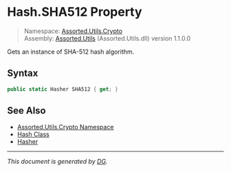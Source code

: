 ﻿# Hash.SHA512 Property

> Namespace: [Assorted.Utils.Crypto](index.md#assortedutilscrypto-namespace)\
> Assembly: [Assorted.Utils](index.md) (Assorted.Utils.dll) version 1.1.0.0

Gets an instance of SHA-512 hash algorithm.

## Syntax

```csharp
public static Hasher SHA512 { get; }
```

## See Also

- [Assorted.Utils.Crypto Namespace](index.md#assortedutilscrypto-namespace)
- [Hash Class](Assorted.Utils.Crypto.Hash.md)
- [Hasher](Assorted.Utils.Crypto.Hasher.md)

---

_This document is generated by [DG](https://github.com/Khojasteh/dg)._
